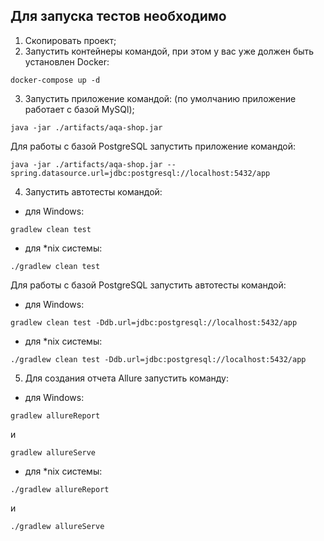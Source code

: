 ## Для запуска тестов необходимо
1. Скопировать проект;
2. Запустить контейнеры командой, при этом у вас уже должен быть установлен Docker:

 ```
 docker-compose up -d
 ```
3. Запустить приложение командой: 
(по умолчанию приложение работает с базой MySQl);

```
java -jar ./artifacts/aqa-shop.jar
```

Для работы с базой PostgreSQL запустить приложение командой:

```
java -jar ./artifacts/aqa-shop.jar --spring.datasource.url=jdbc:postgresql://localhost:5432/app
```

4. Запустить автотесты командой: 

- для Windows: 
```
gradlew clean test
```

- для *nix системы: 
```
./gradlew clean test
```

 Для работы с базой PostgreSQL запустить автотесты командой: 

* для Windows: 
```
gradlew clean test -Ddb.url=jdbc:postgresql://localhost:5432/app
```
* для *nix системы: 
```
./gradlew clean test -Ddb.url=jdbc:postgresql://localhost:5432/app
```

5. Для создания отчета Allure запустить команду:
* для Windows: 
```
gradlew allureReport
```
и
```
gradlew allureServe
```

* для *nix системы: 
```
./gradlew allureReport
```
 и 
 ```
 ./gradlew allureServe
```
